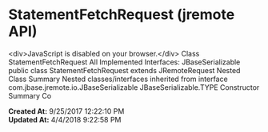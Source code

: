 # StatementFetchRequest (jremote API)

&lt;div&gt;JavaScript is disabled on your browser.&lt;/div&gt; Class StatementFetchRequest All Implemented Interfaces: JBaseSerializable public class StatementFetchRequest extends JRemoteRequest Nested Class Summary Nested classes/interfaces inherited from interface com.jbase.jremote.io.JBaseSerializable JBaseSerializable.TYPE Constructor Summary Co  

**Created At:** 9/25/2017 12:22:10 PM  
**Updated At:** 4/4/2018 9:22:58 PM  

